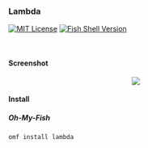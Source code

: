### Lambda

[![MIT License](https://img.shields.io/badge/license-MIT-007EC7.svg?style=flat-square)](/LICENSE)
[![Fish Shell Version](https://img.shields.io/badge/fish-v2.2.0-007EC7.svg?style=flat-square)](http://fishshell.com)

<br/>

#### Screenshot

<p align="center">
<img src="https://raw.githubusercontent.com/hasanozgan/theme-lambda/master/screenshot.png">
</p>

#### Install

##### Oh-My-Fish

```fish
omf install lambda
```
